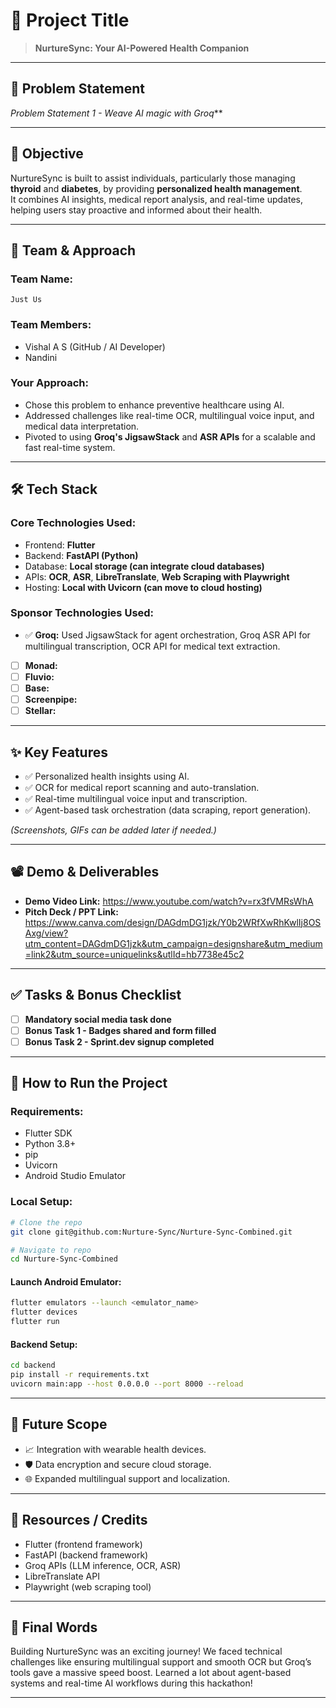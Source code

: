 # 🚀 Project Title

> **NurtureSync: Your AI-Powered Health Companion**

---

## 📌 Problem Statement

*Problem Statement 1 - Weave AI magic with Groq***

---

## 🎯 Objective

NurtureSync is built to assist individuals, particularly those managing **thyroid** and **diabetes**, by providing **personalized health management**.  
It combines AI insights, medical report analysis, and real-time updates, helping users stay proactive and informed about their health.

---

## 🧠 Team & Approach

### Team Name:  
`Just Us`

### Team Members:  
- Vishal A S (GitHub / AI Developer)
- Nandini

### Your Approach:
- Chose this problem to enhance preventive healthcare using AI.
- Addressed challenges like real-time OCR, multilingual voice input, and medical data interpretation.
- Pivoted to using **Groq's JigsawStack** and **ASR APIs** for a scalable and fast real-time system.

---

## 🛠️ Tech Stack

### Core Technologies Used:
- Frontend: **Flutter**
- Backend: **FastAPI (Python)** 
- Database: **Local storage (can integrate cloud databases)**
- APIs: **OCR**, **ASR**, **LibreTranslate**, **Web Scraping with Playwright**
- Hosting: **Local with Uvicorn (can move to cloud hosting)**

### Sponsor Technologies Used:
- ✅ **Groq:** Used JigsawStack for agent orchestration, Groq ASR API for multilingual transcription, OCR API for medical text extraction.
- [ ] **Monad:**  
- [ ] **Fluvio:**  
- [ ] **Base:**  
- [ ] **Screenpipe:**  
- [ ] **Stellar:**

---

## ✨ Key Features

- ✅ Personalized health insights using AI.
- ✅ OCR for medical report scanning and auto-translation.
- ✅ Real-time multilingual voice input and transcription.
- ✅ Agent-based task orchestration (data scraping, report generation).

*(Screenshots, GIFs can be added later if needed.)*

---

## 📽️ Demo & Deliverables

- **Demo Video Link:** https://www.youtube.com/watch?v=rx3fVMRsWhA  
- **Pitch Deck / PPT Link:** https://www.canva.com/design/DAGdmDG1jzk/Y0b2WRfXwRhKwlIj8OSAxg/view?utm_content=DAGdmDG1jzk&utm_campaign=designshare&utm_medium=link2&utm_source=uniquelinks&utlId=hb7738e45c2 

---

## ✅ Tasks & Bonus Checklist

- [ ] **Mandatory social media task done**  
- [ ] **Bonus Task 1 - Badges shared and form filled**  
- [ ] **Bonus Task 2 - Sprint.dev signup completed**  

---

## 🧪 How to Run the Project

### Requirements:
- Flutter SDK
- Python 3.8+
- pip
- Uvicorn
- Android Studio Emulator

### Local Setup:
```bash
# Clone the repo
git clone git@github.com:Nurture-Sync/Nurture-Sync-Combined.git

# Navigate to repo
cd Nurture-Sync-Combined
```

#### Launch Android Emulator:
```bash
flutter emulators --launch <emulator_name>
flutter devices
flutter run
```

#### Backend Setup:
```bash
cd backend
pip install -r requirements.txt
uvicorn main:app --host 0.0.0.0 --port 8000 --reload
```

---

## 🧬 Future Scope

- 📈 Integration with wearable health devices.
- 🛡️ Data encryption and secure cloud storage.
- 🌐 Expanded multilingual support and localization.

---

## 📎 Resources / Credits

- Flutter (frontend framework)
- FastAPI (backend framework)
- Groq APIs (LLM inference, OCR, ASR)
- LibreTranslate API
- Playwright (web scraping tool)

---

## 🏁 Final Words

Building NurtureSync was an exciting journey! We faced technical challenges like ensuring multilingual support and smooth OCR but Groq’s tools gave a massive speed boost. Learned a lot about agent-based systems and real-time AI workflows during this hackathon!

---

